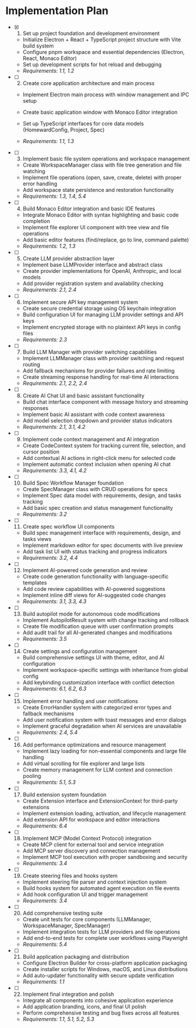 # Implementation Plan

- [x] 1. Set up project foundation and development environment


  - Initialize Electron + React + TypeScript project structure with Vite build system
  - Configure pnpm workspace and essential dependencies (Electron, React, Monaco Editor)
  - Set up development scripts for hot reload and debugging
  - _Requirements: 1.1, 1.2_




- [ ] 2. Create core application architecture and main process





  - Implement Electron main process with window management and IPC setup
  - Create basic application window with Monaco Editor integration




  - Set up TypeScript interfaces for core data models (HomewardConfig, Project, Spec)
  - _Requirements: 1.1, 1.3_




- [ ] 3. Implement basic file system operations and workspace management





  - Create WorkspaceManager class with file tree generation and file watching
  - Implement file operations (open, save, create, delete) with proper error handling
  - Add workspace state persistence and restoration functionality
  - _Requirements: 1.3, 1.4, 5.4_

- [ ] 4. Build Monaco Editor integration and basic IDE features

  - Integrate Monaco Editor with syntax highlighting and basic code completion
  - Implement file explorer UI component with tree view and file operations
  - Add basic editor features (find/replace, go to line, command palette)
  - _Requirements: 1.2, 1.3_

- [ ] 5. Create LLM provider abstraction layer

  - Implement base LLMProvider interface and abstract class
  - Create provider implementations for OpenAI, Anthropic, and local models
  - Add provider registration system and availability checking
  - _Requirements: 2.1, 2.4_

- [ ] 6. Implement secure API key management system

  - Create secure credential storage using OS keychain integration
  - Build configuration UI for managing LLM provider settings and API keys
  - Implement encrypted storage with no plaintext API keys in config files
  - _Requirements: 2.3_

- [ ] 7. Build LLM Manager with provider switching capabilities

  - Implement LLMManager class with provider switching and request routing
  - Add fallback mechanisms for provider failures and rate limiting
  - Create streaming response handling for real-time AI interactions
  - _Requirements: 2.1, 2.2, 2.4_

- [ ] 8. Create AI Chat UI and basic assistant functionality

  - Build chat interface component with message history and streaming responses
  - Implement basic AI assistant with code context awareness
  - Add model selection dropdown and provider status indicators
  - _Requirements: 2.1, 3.1, 4.2_

- [ ] 9. Implement code context management and AI integration

  - Create CodeContext system for tracking current file, selection, and cursor position
  - Add contextual AI actions in right-click menu for selected code
  - Implement automatic context inclusion when opening AI chat
  - _Requirements: 3.3, 4.1, 4.2_

- [ ] 10. Build Spec Workflow Manager foundation

  - Create SpecManager class with CRUD operations for specs
  - Implement Spec data model with requirements, design, and tasks tracking
  - Add basic spec creation and status management functionality
  - _Requirements: 3.2_

- [ ] 11. Create spec workflow UI components

  - Build spec management interface with requirements, design, and tasks views
  - Implement markdown editor for spec documents with live preview
  - Add task list UI with status tracking and progress indicators
  - _Requirements: 3.2, 4.4_

- [ ] 12. Implement AI-powered code generation and review

  - Create code generation functionality with language-specific templates
  - Add code review capabilities with AI-powered suggestions
  - Implement inline diff views for AI-suggested code changes
  - _Requirements: 3.1, 3.3, 4.3_

- [ ] 13. Build autopilot mode for autonomous code modifications

  - Implement AutopilotResult system with change tracking and rollback
  - Create file modification queue with user confirmation prompts
  - Add audit trail for all AI-generated changes and modifications
  - _Requirements: 3.5_

- [ ] 14. Create settings and configuration management

  - Build comprehensive settings UI with theme, editor, and AI configuration
  - Implement workspace-specific settings with inheritance from global config
  - Add keybinding customization interface with conflict detection
  - _Requirements: 6.1, 6.2, 6.3_

- [ ] 15. Implement error handling and user notifications

  - Create ErrorHandler system with categorized error types and fallback mechanisms
  - Add user notification system with toast messages and error dialogs
  - Implement graceful degradation when AI services are unavailable
  - _Requirements: 2.4, 5.4_

- [ ] 16. Add performance optimizations and resource management

  - Implement lazy loading for non-essential components and large file handling
  - Add virtual scrolling for file explorer and large lists
  - Create memory management for LLM context and connection pooling
  - _Requirements: 5.1, 5.3_

- [ ] 17. Build extension system foundation

  - Create Extension interface and ExtensionContext for third-party extensions
  - Implement extension loading, activation, and lifecycle management
  - Add extension API for workspace and editor interactions
  - _Requirements: 6.4_

- [ ] 18. Implement MCP (Model Context Protocol) integration

  - Create MCP client for external tool and service integration
  - Add MCP server discovery and connection management
  - Implement MCP tool execution with proper sandboxing and security
  - _Requirements: 3.4_

- [ ] 19. Create steering files and hooks system

  - Implement steering file parser and context injection system
  - Build hooks system for automated agent execution on file events
  - Add hook configuration UI and trigger management
  - _Requirements: 3.4_

- [ ] 20. Add comprehensive testing suite

  - Create unit tests for core components (LLMManager, WorkspaceManager, SpecManager)
  - Implement integration tests for LLM providers and file operations
  - Add end-to-end tests for complete user workflows using Playwright
  - _Requirements: 5.4_

- [ ] 21. Build application packaging and distribution

  - Configure Electron Builder for cross-platform application packaging
  - Create installer scripts for Windows, macOS, and Linux distributions
  - Add auto-updater functionality with secure update verification
  - _Requirements: 1.1_

- [ ] 22. Implement final integration and polish
  - Integrate all components into cohesive application experience
  - Add application branding, icons, and final UI polish
  - Perform comprehensive testing and bug fixes across all features
  - _Requirements: 1.1, 5.1, 5.2, 5.3_
